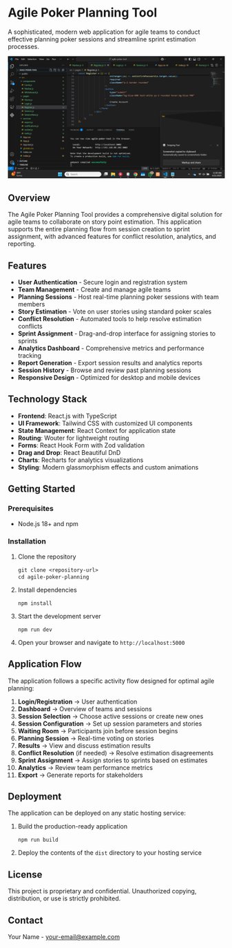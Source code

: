 # Agile Poker Planning Tool

A sophisticated, modern web application for agile teams to conduct effective planning poker sessions and streamline sprint estimation processes.

![Agile Poker Planning Tool](./attached_assets/Screenshot%202025-04-21%20110034.png)

## Overview

The Agile Poker Planning Tool provides a comprehensive digital solution for agile teams to collaborate on story point estimation. This application supports the entire planning flow from session creation to sprint assignment, with advanced features for conflict resolution, analytics, and reporting.

## Features

- **User Authentication** - Secure login and registration system
- **Team Management** - Create and manage agile teams
- **Planning Sessions** - Host real-time planning poker sessions with team members
- **Story Estimation** - Vote on user stories using standard poker scales
- **Conflict Resolution** - Automated tools to help resolve estimation conflicts
- **Sprint Assignment** - Drag-and-drop interface for assigning stories to sprints
- **Analytics Dashboard** - Comprehensive metrics and performance tracking
- **Report Generation** - Export session results and analytics reports
- **Session History** - Browse and review past planning sessions
- **Responsive Design** - Optimized for desktop and mobile devices

## Technology Stack

- **Frontend**: React.js with TypeScript
- **UI Framework**: Tailwind CSS with customized UI components
- **State Management**: React Context for application state
- **Routing**: Wouter for lightweight routing
- **Forms**: React Hook Form with Zod validation
- **Drag and Drop**: React Beautiful DnD
- **Charts**: Recharts for analytics visualizations
- **Styling**: Modern glassmorphism effects and custom animations

## Getting Started

### Prerequisites

- Node.js 18+ and npm

### Installation

1. Clone the repository
   ```
   git clone <repository-url>
   cd agile-poker-planning
   ```

2. Install dependencies
   ```
   npm install
   ```

3. Start the development server
   ```
   npm run dev
   ```

4. Open your browser and navigate to `http://localhost:5000`

## Application Flow

The application follows a specific activity flow designed for optimal agile planning:

1. **Login/Registration** → User authentication
2. **Dashboard** → Overview of teams and sessions
3. **Session Selection** → Choose active sessions or create new ones
4. **Session Configuration** → Set up session parameters and stories
5. **Waiting Room** → Participants join before session begins
6. **Planning Session** → Real-time voting on stories
7. **Results** → View and discuss estimation results
8. **Conflict Resolution** (if needed) → Resolve estimation disagreements
9. **Sprint Assignment** → Assign stories to sprints based on estimates
10. **Analytics** → Review team performance metrics
11. **Export** → Generate reports for stakeholders

## Deployment

The application can be deployed on any static hosting service:

1. Build the production-ready application
   ```
   npm run build
   ```

2. Deploy the contents of the `dist` directory to your hosting service

## License

This project is proprietary and confidential. Unauthorized copying, distribution, or use is strictly prohibited.

## Contact

Your Name - [your-email@example.com](mailto:your-email@example.com)